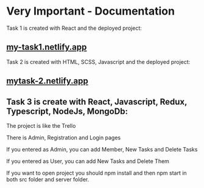 # Very Important - Documentation

Task 1 is created with React and the deployed project: 
## [my-task1.netlify.app](https://my-task1.netlify.app/)



Task 2 is created with HTML, SCSS, Javascript and the deployed project: 
## [mytask-2.netlify.app](https://my-task2.netlify.app/)


## Task 3 is create with React, Javascript, Redux, Typescript, NodeJs, MongoDb:

 The project is like the Trello

There is Admin, Registration and Login pages

 If you entered as Admin, you can add Member, New Tasks and Delete Tasks

If you entered as User, you can add New Tasks and Delete Them

 If you want to open project you should npm install and then npm start in both src folder and server folder. 

